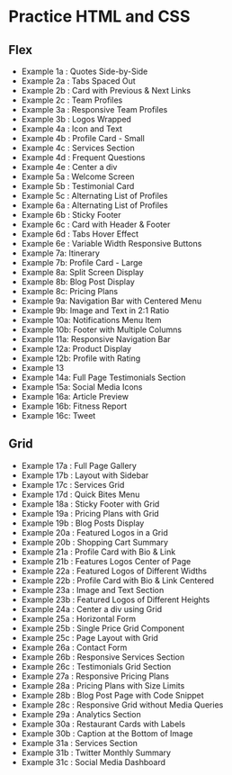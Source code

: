# Practice HTML and CSS

## Flex

- Example 1a : Quotes Side-by-Side
- Example 2a : Tabs Spaced Out
- Example 2b : Card with Previous & Next Links
- Example 2c : Team Profiles
- Example 3a : Responsive Team Profiles
- Example 3b : Logos Wrapped
- Example 4a : Icon and Text
- Example 4b : Profile Card - Small
- Example 4c : Services Section
- Example 4d : Frequent Questions
- Example 4e : Center a div
- Example 5a : Welcome Screen
- Example 5b : Testimonial Card
- Example 5c : Alternating List of Profiles
- Example 6a : Alternating List of Profiles
- Example 6b : Sticky Footer
- Example 6c : Card with Header & Footer
- Example 6d : Tabs Hover Effect
- Example 6e : Variable Width Responsive Buttons
- Example 7a: Itinerary
- Example 7b: Profile Card - Large
- Example 8a: Split Screen Display
- Example 8b: Blog Post Display
- Example 8c: Pricing Plans
- Example 9a: Navigation Bar with Centered Menu
- Example 9b: Image and Text in 2:1 Ratio
- Example 10a: Notifications Menu Item
- Example 10b: Footer with Multiple Columns
- Example 11a: Responsive Navigation Bar
- Example 12a: Product Display
- Example 12b: Profile with Rating
- Example 13
- Example 14a: Full Page Testimonials Section
- Example 15a: Social Media Icons
- Example 16a: Article Preview
- Example 16b: Fitness Report
- Example 16c: Tweet

## Grid

- Example 17a : Full Page Gallery
- Example 17b : Layout with Sidebar
- Example 17c : Services Grid
- Example 17d : Quick Bites Menu
- Example 18a : Sticky Footer with Grid
- Example 19a : Pricing Plans with Grid
- Example 19b : Blog Posts Display
- Example 20a : Featured Logos in a Grid
- Example 20b : Shopping Cart Summary
- Example 21a : Profile Card with Bio & Link
- Example 21b : Features Logos Center of Page
- Example 22a : Featured Logos of Different Widths
- Example 22b : Profile Card with Bio & Link Centered
- Example 23a : Image and Text Section
- Example 23b : Featured Logos of Different Heights
- Example 24a : Center a div using Grid
- Example 25a : Horizontal Form
- Example 25b : Single Price Grid Component
- Example 25c : Page Layout with Grid
- Example 26a : Contact Form
- Example 26b : Responsive Services Section
- Example 26c : Testimonials Grid Section
- Example 27a : Responsive Pricing Plans
- Example 28a : Pricing Plans with Size Limits
- Example 28b : Blog Post Page with Code Snippet
- Example 28c : Responsive Grid without Media Queries
- Example 29a : Analytics Section
- Example 30a : Restaurant Cards with Labels
- Example 30b : Caption at the Bottom of Image
- Example 31a : Services Section
- Example 31b : Twitter Monthly Summary
- Example 31c : Social Media Dashboard
